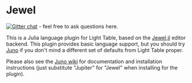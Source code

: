 # Jewel

[![Gitter chat](https://badges.gitter.im/one-more-minute/Jewel-LT.png)](https://gitter.im/one-more-minute/Jewel) - feel free to ask questions here.

This is a Julia language plugin for Light Table, based on the [Jewel.jl](https://github.com/one-more-minute/Jewel.jl) editor backend. This plugin provides basic language support, but you should try [Juno](https://github.com/one-more-minute/Jupiter-LT) if you don't mind a different set of defaults from Light Table proper.

Please also see the [Juno wiki](https://github.com/one-more-minute/Jupiter-LT/wiki) for documentation and installation instructions (just substitute "Jupiter" for "Jewel" when installing for the plugin).
